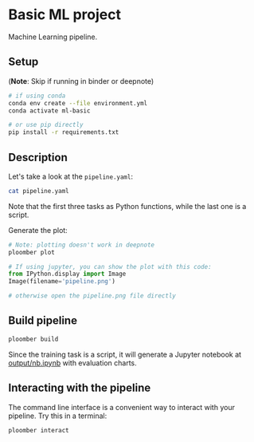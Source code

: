 # Basic ML project

Machine Learning pipeline.

## Setup

(**Note**: Skip if running in binder or deepnote)

~~~bash
# if using conda
conda env create --file environment.yml
conda activate ml-basic

# or use pip directly
pip install -r requirements.txt
~~~

## Description

Let's take a look at the `pipeline.yaml`:

```bash tags=["bash"]
cat pipeline.yaml
```

Note that the first three tasks as Python functions, while the last one is a
script.

Generate the plot:

```bash tags=["bash"]
# Note: plotting doesn't work in deepnote
ploomber plot
```

```python
# If using jupyter, you can show the plot with this code:
from IPython.display import Image
Image(filename='pipeline.png')

# otherwise open the pipeline.png file directly
```

## Build pipeline

```bash tags=["bash"]
ploomber build
```

Since the training task is a script, it will generate a Jupyter notebook at
[output/nb.ipynb](output/nb.ipynb) with evaluation charts.

## Interacting with the pipeline

The command line interface is a convenient way to interact with your
pipeline. Try this in a terminal:

~~~bash
ploomber interact
~~~

